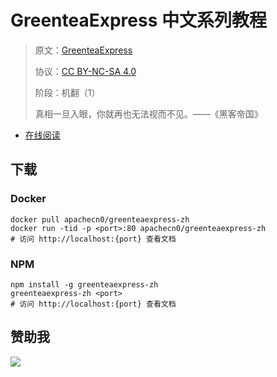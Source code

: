 <!--
    需要填充的占位符：
    
    README.md
    
        GreenteaExpress 中文系列教程：文档中文名
        GreenteaExpress：文档英文名
        https://greenteapress.com/wp/：文档原始链接
        gte：域名前缀
        飞龙：负责人名称
        wizardforcel：负责人 Github 用户名
        562826179：负责人 QQ
        greenteaexpress-zh：ApacheCN 的 Github 仓库名称
        greenteaexpress-zh：DockerHub 仓库名称
        greenteaexpress-zh：PYPI 包名称
        greenteaexpress-zh：NPM 包名称
    
    CNAME
    
        gte：域名前缀

    index.html
    
        GreenteaExpress 中文系列教程：文档中文名
        #aeccc5：显示颜色
        greenteaexpress-zh：ApacheCN 的 Github 仓库名称

    asset/docsify-flygon-footer.js
    
        greenteaexpress-zh：ApacheCN 的 Github 仓库名称
-->

# GreenteaExpress 中文系列教程

> 原文：[GreenteaExpress](https://greenteapress.com/wp/)
> 
> 协议：[CC BY-NC-SA 4.0](http://creativecommons.org/licenses/by-nc-sa/4.0/)
> 
> 阶段：机翻（1）
> 
> 真相一旦入眼，你就再也无法视而不见。——《黑客帝国》

* [在线阅读](https://gte.flygon.net)

## 下载

### Docker

```
docker pull apachecn0/greenteaexpress-zh
docker run -tid -p <port>:80 apachecn0/greenteaexpress-zh
# 访问 http://localhost:{port} 查看文档
```

### NPM

```
npm install -g greenteaexpress-zh
greenteaexpress-zh <port>
# 访问 http://localhost:{port} 查看文档
```

## 赞助我

![](https://img-blog.csdnimg.cn/20200112005920729.png)
